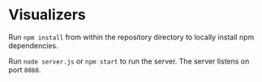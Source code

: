 # Visualizers

Run `npm install` from within the repository directory to locally install npm dependencies.

Run `node server.js` or `npm start` to run the server. The server listens on port `8080`.